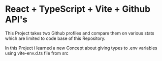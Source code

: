# React + TypeScript + Vite + Github API's

This Project takes two Github profiles and compare them on various stats which are limited to code base of this Repository.

In this Project i learned a new Concept about giving types to .env variables using vite-env.d.ts file from src
